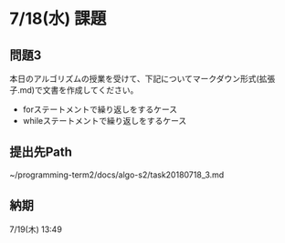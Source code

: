 # 7/18(水) 課題

## 問題3

本日のアルゴリズムの授業を受けて、下記についてマークダウン形式(拡張子.md)で文書を作成してください。

* forステートメントで繰り返しをするケース
* whileステートメントで繰り返しをするケース

## 提出先Path

~/programming-term2/docs/algo-s2/task20180718_3.md

## 納期

7/19(木) 13:49
